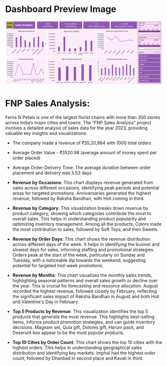 # Dashboard Preview Image

![FNP Sales Dashboard]( https://github.com/Anandhi-Balu/Data-Analysis-and-Visualization-in-Excel/blob/main/FNP%20Sales%20Analysis/FNP_sales_dashboard.png)

# FNP Sales Analysis:

Ferns N Petals is one of the largest florist chains with more than 300 stores across India’s major cities and towns. The “FNP Sales Analysis” project involves a detailed analysis of sales data for the year 2023, providing valuable key insights and visualizations:

* The company made a revenue of  ₹35,20,984 with 1000 total orders
* Average Order Value - ₹3520.98 (average amount of money spent per order placed)
* Average Order-Delivery Time: The average duration between order placement and delivery was 5.53 days

* **Revenue by Occasions**: This chart displays revenue generated from sales across different occasions, identifying peak periods and potential areas for targeted promotions. Anniversaries generated the highest revenue, followed by Raksha Bandhan, with Holi coming in third.

* **Revenue by Category**: This visualization breaks down revenue by product category, showing which categories contribute the most to overall sales. This helps in understanding product popularity and optimizing inventory management. Among all the products, Colors made the most contribution to sales, followed by Soft Toys, and then Sweets.

* **Revenue by Order Days**: This chart shows the revenue distribution across different days of the week. It helps in identifying the busiest and slowest days for sales, informing staffing and promotional strategies. Orders peak at the start of the week, particularly on Sunday and Tuesday, with a noticeable dip towards the weekend, suggesting potential for targeted mid-week promotions.

* **Revenue by Months**: This chart visualizes the monthly sales trends, highlighting seasonal patterns and overall sales growth or decline over the year. This is crucial for forecasting and resource allocation. August recorded the highest revenue, followed closely by February, reflecting the significant sales impact of Raksha Bandhan in August and both Holi and Valentine's Day in February.

* **Top 5 Products by Revenue**: This visualization identifies the top 5 products that generate the most revenue. This highlights best-selling items, informs product promotion strategies, and can guide inventory decisions. Magnam set, Quia gift, Dolores gift, Harum pack, and Deserunt box appear to be the most popular products.

* **Top 10 Cities by Order Count**: This chart shows the top 10 cities with the highest orders. This helps in understanding geographical sales distribution and identifying key markets. Imphal had the highest order count, followed by Dhanbad in second place and Kavali in third.
